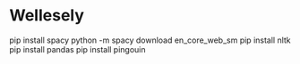 # Wellesely
pip install spacy
python -m spacy download en_core_web_sm
pip install nltk
pip install pandas
pip install pingouin